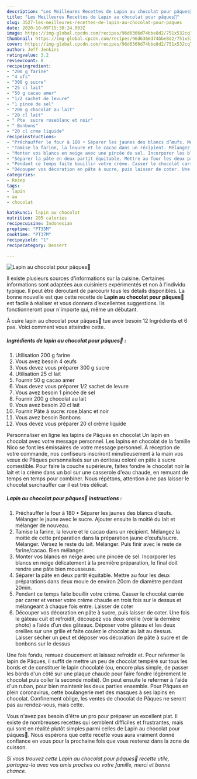```yaml
---
description: "Les Meilleures Recettes de Lapin au chocolat pour pâques🐰"
title: "Les Meilleures Recettes de Lapin au chocolat pour pâques🐰"
slug: 3527-les-meilleures-recettes-de-lapin-au-chocolat-pour-paques
date: 2020-10-09T15:30:24.093Z
image: https://img-global.cpcdn.com/recipes/96d6366d74bbe8d2/751x532cq70/lapin-au-chocolat-pour-paques🐰-photo-principale-de-la-recette.jpg
thumbnail: https://img-global.cpcdn.com/recipes/96d6366d74bbe8d2/751x532cq70/lapin-au-chocolat-pour-paques🐰-photo-principale-de-la-recette.jpg
cover: https://img-global.cpcdn.com/recipes/96d6366d74bbe8d2/751x532cq70/lapin-au-chocolat-pour-paques🐰-photo-principale-de-la-recette.jpg
author: Jeff Jenkins
ratingvalue: 3.2
reviewcount: 8
recipeingredient:
- "200 g farine"
- "4 ufs"
- "300 g sucre"
- "25 cl lait"
- "50 g cacao amer"
- "1/2 sachet de levure"
- "1 pince de sel"
- "200 g chocolat au lait"
- "20 cl lait"
- " Pte  sucre roseblanc et noir"
- " Bonbons"
- "20 cl crme liquide"
recipeinstructions:
- "Préchauffer le four à 180 • Séparer les jaunes des blancs d’œufs. Mélanger le jaune avec le sucre. Ajouter ensuite la moitié du lait et mélanger de nouveau."
- "Tamise la farine, la levure et le cacao dans un récipient. Mélangez la moitié de cette préparation dans la préparation jaune d’œufs/sucre. Mélanger. Versez le reste du lait. Mélanger. Puis finir avec le reste de farine/cacao. Bien mélanger."
- "Monter vos blancs en neige avec une pincée de sel. Incorporer les blancs en neige délicatement à la première préparation, le final doit rendre une pâte bien mousseuse."
- "Séparer la pâte en deux partit équitable. Mettre au four les deux préparations dans deux moule de environ 20cm de diamètre pendant 20min."
- "Pendant ce temps faite bouillir votre crème. Casser le chocolat carrée par carrer et verser votre crème chaude en trois fois sur le dessus et mélangeant à chaque fois entre. Laisser de coter"
- "Découper vos décoration en pâte à sucre, puis laisser de coter. Une fois le gâteau cuit et refroidit, découpez vos deux oreille (voir la dernière photo) a l’aide d’un des gâteaux. Déposer votre gâteau et les deux oreilles sur une grille et faite coulez le chocolat au lait au dessus. Laisser sécher un peut et déposer vos décoration de pâte à sucre et de bonbons sur le dessus"
categories:
- Resep
tags:
- lapin
- au
- chocolat

katakunci: lapin au chocolat 
nutrition: 205 calories
recipecuisine: Indonesian
preptime: "PT35M"
cooktime: "PT37M"
recipeyield: "1"
recipecategory: Dessert

---
```



![Lapin au chocolat pour pâques🐰](https://img-global.cpcdn.com/recipes/96d6366d74bbe8d2/751x532cq70/lapin-au-chocolat-pour-paques🐰-photo-principale-de-la-recette.jpg)

Il existe plusieurs sources d'informations sur la cuisine. Certaines informations sont adaptées aux cuisiniers expérimentés et non à l'individu typique. Il peut être déroutant de parcourir tous les détails disponibles. La bonne nouvelle est que cette recette de <strong> Lapin au chocolat pour pâques🐰 </strong> est facile à réaliser et vous donnera d’excellentes suggestions. Ils fonctionneront pour n'importe qui, même un débutant.

<!--inarticleads1-->

À cuire lapin au chocolat pour pâques🐰 tue avoir besoin 12 Ingrédients et 6 pas. Voici comment vous atteindre cette.

##### Ingrédients de lapin au chocolat pour pâques🐰 :

1. Utilisation 200 g farine
1. Vous avez besoin 4 œufs
1. Vous devez vous préparer 300 g sucre
1. Utilisation 25 cl lait
1. Fournir 50 g cacao amer
1. Vous devez vous préparer 1/2 sachet de levure
1. Vous avez besoin 1 pincée de sel
1. Fournir 200 g chocolat au lait
1. Vous avez besoin 20 cl lait
1. Fournir  Pâte à sucre: rose,blanc et noir
1. Vous avez besoin  Bonbons
1. Vous devez vous préparer 20 cl crème liquide


Personnaliser en ligne les lapins de Pâques en chocolat Un lapin en chocolat avec votre message personnel. Les lapins en chocolat de la famille Nico se font les émissaires de votre message personnel. À réception de votre commande, nos confiseurs inscriront minutieusement à la main vos vœux de Pâques personnalisés sur un écriteau coloré en pâte à sucre comestible. Pour faire la couche supérieure, faites fondre le chocolat noir le lait et la crème dans un bol sur une casserole d&#39;eau chaude, en remuant de temps en temps pour combiner. Nous répétons, attention à ne pas laisser le chocolat surchauffer car il est très délicat. 

<!--inarticleads2-->

##### Lapin au chocolat pour pâques🐰 instructions :

1. Préchauffer le four à 180 • Séparer les jaunes des blancs d’œufs. Mélanger le jaune avec le sucre. Ajouter ensuite la moitié du lait et mélanger de nouveau.
1. Tamise la farine, la levure et le cacao dans un récipient. Mélangez la moitié de cette préparation dans la préparation jaune d’œufs/sucre. Mélanger. Versez le reste du lait. Mélanger. Puis finir avec le reste de farine/cacao. Bien mélanger.
1. Monter vos blancs en neige avec une pincée de sel. Incorporer les blancs en neige délicatement à la première préparation, le final doit rendre une pâte bien mousseuse.
1. Séparer la pâte en deux partit équitable. Mettre au four les deux préparations dans deux moule de environ 20cm de diamètre pendant 20min.
1. Pendant ce temps faite bouillir votre crème. Casser le chocolat carrée par carrer et verser votre crème chaude en trois fois sur le dessus et mélangeant à chaque fois entre. Laisser de coter
1. Découper vos décoration en pâte à sucre, puis laisser de coter. Une fois le gâteau cuit et refroidit, découpez vos deux oreille (voir la dernière photo) a l’aide d’un des gâteaux. Déposer votre gâteau et les deux oreilles sur une grille et faite coulez le chocolat au lait au dessus. Laisser sécher un peut et déposer vos décoration de pâte à sucre et de bonbons sur le dessus


Une fois fondu, remuez doucement et laissez refroidir et. Pour refermer le lapin de Pâques, il suffit de mettre un peu de chocolat tempéré sur tous les bords et de constituer le lapin chocolaté (ou, encore plus simple, de passer les bords d&#39;un côté sur une plaque chaude pour faire fondre légèrement le chocolat puis coller la seconde moitié). On peut ensuite le refermer à l&#39;aide d&#39;un ruban, pour bien maintenir les deux parties ensemble. Pour Pâques en plein coronavirus, cette boulangerie met des masques à ses lapins en chocolat. Confinement oblige, les ventes de chocolat de Pâques ne seront pas au rendez-vous, mais cette. 

<!--inarticleads1-->

<p>
Vous n'avez pas besoin d'être un pro pour préparer un excellent plat. Il existe de nombreuses recettes qui semblent difficiles et frustrantes, mais qui sont en réalité plutôt simples parmi celles de Lapin au chocolat pour pâques🐰. Nous espérons que cette recette vous aura vraiment donné confiance en vous pour la prochaine fois que vous resterez dans la zone de cuisson.
</p>

<p>
<i>Si vous trouvez cette Lapin au chocolat pour pâques🐰 recette utile, partagez-la avec vos amis proches ou votre famille, merci et bonne chance.</i>
</p>
